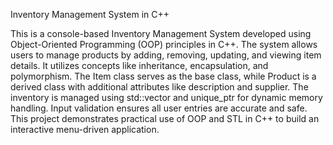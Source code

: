 Inventory Management System in C++

This is a console-based Inventory Management System developed using Object-Oriented Programming (OOP) principles in C++. The system allows users to manage products by adding, removing, updating, and viewing item details. It utilizes concepts like inheritance, encapsulation, and polymorphism. The Item class serves as the base class, while Product is a derived class with additional attributes like description and supplier. The inventory is managed using std::vector and unique_ptr for dynamic memory handling. Input validation ensures all user entries are accurate and safe. This project demonstrates practical use of OOP and STL in C++ to build an interactive menu-driven application.
